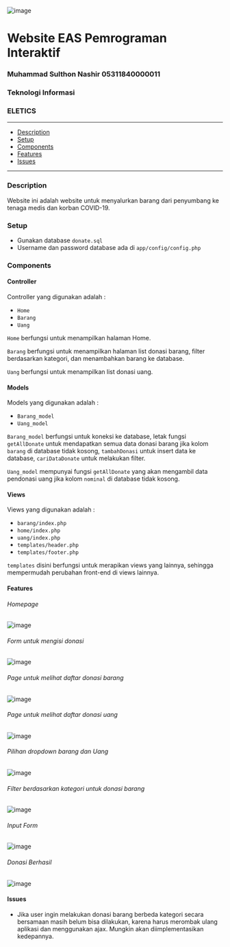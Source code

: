 ![image][logo]

[logo]: https://github.com/nashirat/EAS_PIF_TeknoInfor_053-11/blob/master/img/markdown.png

# Website EAS Pemrograman Interaktif

### Muhammad Sulthon Nashir 05311840000011
### Teknologi Informasi
### ELETICS

___
- [Description](#Description)
- [Setup](#Setup)
- [Components](#Components)
- [Features](#Features)
- [Issues](#Issues)
___

### Description

  Website ini adalah website untuk menyalurkan barang dari penyumbang ke tenaga medis dan korban COVID-19.


### Setup
  * Gunakan database `donate.sql`
  * Username dan password database ada di `app/config/config.php`

### Components

#### Controller

  Controller yang digunakan adalah :
  * `Home`
  * `Barang`
  * `Uang`

  `Home` berfungsi untuk menampilkan halaman Home.

  `Barang` berfungsi untuk menampilkan halaman list donasi barang, filter berdasarkan kategori, dan menambahkan barang ke database.

  `Uang` berfungsi untuk menampilkan list donasi uang.

#### Models

  Models yang digunakan adalah :
  * `Barang_model`
  * `Uang_model`

  `Barang_model` berfungsi untuk koneksi ke database, letak fungsi `getAllDonate` untuk mendapatkan semua data donasi barang jika kolom `barang` di database tidak kosong, `tambahDonasi` untuk insert data ke database, `cariDataDonate` untuk melakukan filter.

  `Uang_model` mempunyai fungsi `getAllDonate` yang akan mengambil data pendonasi uang jika kolom `nominal` di database tidak kosong.

#### Views

  Views yang digunakan adalah :
  * `barang/index.php`
  * `home/index.php`
  * `uang/index.php`
  * `templates/header.php`
  * `templates/footer.php`

  `templates` disini berfungsi untuk merapikan views yang lainnya, sehingga mempermudah perubahan front-end di views lainnya.

#### Features

###### Homepage
![image][home]

[home]: https://github.com/nashirat/EAS_PIF_TeknoInfor_053-11/blob/master/img/home.png




###### Form untuk mengisi donasi
![image][donasi]

[donasi]: https://github.com/nashirat/EAS_PIF_TeknoInfor_053-11/blob/master/img/donate.png

###### Page untuk melihat daftar donasi barang

![image][barang]

[barang]: https://github.com/nashirat/EAS_PIF_TeknoInfor_053-11/blob/master/img/barang.png

###### Page untuk melihat daftar donasi uang

![image][uang]

[uang]: https://github.com/nashirat/EAS_PIF_TeknoInfor_053-11/blob/master/img/uang.png

###### Pilihan dropdown barang dan Uang

![image][pilihan]

[pilihan]: https://github.com/nashirat/EAS_PIF_TeknoInfor_053-11/blob/master/img/pilihan.png

###### Filter berdasarkan kategori untuk donasi barang

![image][kategori]

[kategori]: https://github.com/nashirat/EAS_PIF_TeknoInfor_053-11/blob/master/img/kategori.png

###### Input Form

![image][pendonasi]

[pendonasi]: https://github.com/nashirat/EAS_PIF_TeknoInfor_053-11/blob/master/img/pendonasi.png

###### Donasi Berhasil

![image][berhasil]

[berhasil]: https://github.com/nashirat/EAS_PIF_TeknoInfor_053-11/blob/master/img/berhasil.png


#### Issues

* Jika user ingin melakukan donasi barang berbeda kategori secara bersamaan masih belum bisa dilakukan, karena harus merombak ulang aplikasi dan menggunakan ajax. Mungkin akan diimplementasikan kedepannya.
